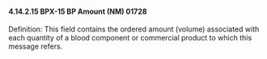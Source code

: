 #### 4.14.2.15 BPX-15 BP Amount (NM) 01728

Definition: This field contains the ordered amount (volume) associated with each quantity of a blood component or commercial product to which this message refers.
